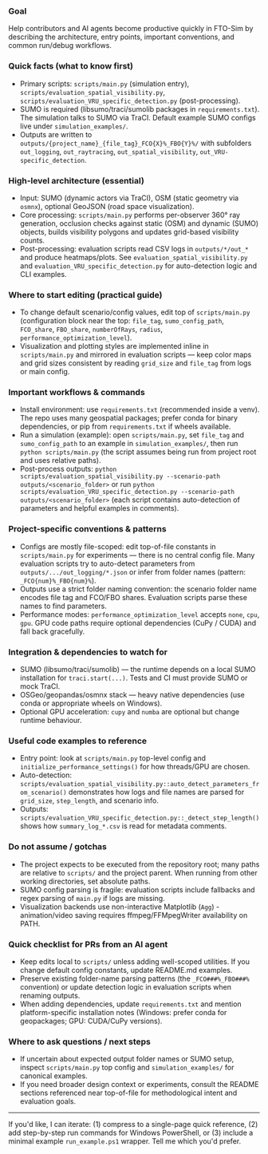 ### Goal
Help contributors and AI agents become productive quickly in FTO-Sim by describing the architecture, entry points, important conventions, and common run/debug workflows.

### Quick facts (what to know first)
- Primary scripts: `scripts/main.py` (simulation entry), `scripts/evaluation_spatial_visibility.py`, `scripts/evaluation_VRU_specific_detection.py` (post-processing).
- SUMO is required (libsumo/traci/sumolib packages in `requirements.txt`). The simulation talks to SUMO via TraCI. Default example SUMO configs live under `simulation_examples/`.
- Outputs are written to `outputs/{project_name}_{file_tag}_FCO{X}%_FBO{Y}%/` with subfolders `out_logging`, `out_raytracing`, `out_spatial_visibility`, `out_VRU-specific_detection`.

### High-level architecture (essential)
- Input: SUMO (dynamic actors via TraCI), OSM (static geometry via `osmnx`), optional GeoJSON (road space visualization).
- Core processing: `scripts/main.py` performs per-observer 360° ray generation, occlusion checks against static (OSM) and dynamic (SUMO) objects, builds visibility polygons and updates grid-based visibility counts.
- Post-processing: evaluation scripts read CSV logs in `outputs/*/out_*` and produce heatmaps/plots. See `evaluation_spatial_visibility.py` and `evaluation_VRU_specific_detection.py` for auto-detection logic and CLI examples.

### Where to start editing (practical guide)
- To change default scenario/config values, edit top of `scripts/main.py` (configuration block near the top: `file_tag`, `sumo_config_path`, `FCO_share`, `FBO_share`, `numberOfRays`, `radius`, `performance_optimization_level`).
- Visualization and plotting styles are implemented inline in `scripts/main.py` and mirrored in evaluation scripts — keep color maps and grid sizes consistent by reading `grid_size` and `file_tag` from logs or main config.

### Important workflows & commands
- Install environment: use `requirements.txt` (recommended inside a venv). The repo uses many geospatial packages; prefer conda for binary dependencies, or pip from `requirements.txt` if wheels available.
- Run a simulation (example): open `scripts/main.py`, set `file_tag` and `sumo_config_path` to an example in `simulation_examples/`, then run `python scripts/main.py` (the script assumes being run from project root and uses relative paths).
- Post-process outputs: `python scripts/evaluation_spatial_visibility.py --scenario-path outputs/<scenario_folder>` or run `python scripts/evaluation_VRU_specific_detection.py --scenario-path outputs/<scenario_folder>` (each script contains auto-detection of parameters and helpful examples in comments).

### Project-specific conventions & patterns
- Configs are mostly file-scoped: edit top-of-file constants in `scripts/main.py` for experiments — there is no central config file. Many evaluation scripts try to auto-detect parameters from `outputs/.../out_logging/*.json` or infer from folder names (pattern: `_FCO{num}%_FBO{num}%`).
- Outputs use a strict folder naming convention: the scenario folder name encodes file tag and FCO/FBO shares. Evaluation scripts parse these names to find parameters.
- Performance modes: `performance_optimization_level` accepts `none`, `cpu`, `gpu`. GPU code paths require optional dependencies (CuPy / CUDA) and fall back gracefully.

### Integration & dependencies to watch for
- SUMO (libsumo/traci/sumolib) — the runtime depends on a local SUMO installation for `traci.start(...)`. Tests and CI must provide SUMO or mock TraCI.
- OSGeo/geopandas/osmnx stack — heavy native dependencies (use conda or appropriate wheels on Windows).
- Optional GPU acceleration: `cupy` and `numba` are optional but change runtime behaviour.

### Useful code examples to reference
- Entry point: look at `scripts/main.py` top-level config and `initialize_performance_settings()` for how threads/GPU are chosen.
- Auto-detection: `scripts/evaluation_spatial_visibility.py::auto_detect_parameters_from_scenario()` demonstrates how logs and file names are parsed for `grid_size`, `step_length`, and scenario info.
- Outputs: `scripts/evaluation_VRU_specific_detection.py::_detect_step_length()` shows how `summary_log_*.csv` is read for metadata comments.

### Do not assume / gotchas
- The project expects to be executed from the repository root; many paths are relative to `scripts/` and the project parent. When running from other working directories, set absolute paths.
- SUMO config parsing is fragile: evaluation scripts include fallbacks and regex parsing of `main.py` if logs are missing.
- Visualization backends use non-interactive Matplotlib (`Agg`) - animation/video saving requires ffmpeg/FFMpegWriter availability on PATH.

### Quick checklist for PRs from an AI agent
- Keep edits local to `scripts/` unless adding well-scoped utilities. If you change default config constants, update README.md examples.
- Preserve existing folder-name parsing patterns (the `_FCO###%_FBO###%` convention) or update detection logic in evaluation scripts when renaming outputs.
- When adding dependencies, update `requirements.txt` and mention platform-specific installation notes (Windows: prefer conda for geopackages; GPU: CUDA/CuPy versions).

### Where to ask questions / next steps
- If uncertain about expected output folder names or SUMO setup, inspect `scripts/main.py` top config and `simulation_examples/` for canonical examples.
- If you need broader design context or experiments, consult the README sections referenced near top-of-file for methodological intent and evaluation goals.

---
If you'd like, I can iterate: (1) compress to a single-page quick reference, (2) add step-by-step run commands for Windows PowerShell, or (3) include a minimal example `run_example.ps1` wrapper. Tell me which you'd prefer.
